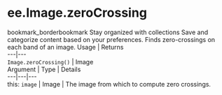  
#  ee.Image.zeroCrossing
bookmark_borderbookmark Stay organized with collections  Save and categorize content based on your preferences. 
Finds zero-crossings on each band of an image. Usage | Returns  
---|---  
`Image.zeroCrossing()` | Image  
Argument | Type | Details  
---|---|---  
this: `image` | Image | The image from which to compute zero crossings.  
